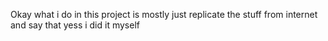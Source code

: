 Okay what i do in this project is mostly just replicate the stuff from internet and say that yess i did it myself
